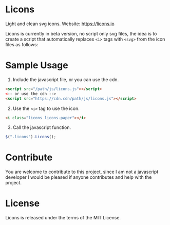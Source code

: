 # Licons
Light and clean svg icons.
Website: https://licons.io

Licons is currently in beta version, no script only svg files, the idea is to create a script that automatically replaces `<i>` tags with `<svg>` from the icon files as follows:

# Sample Usage
1. Include the javascript file, or you can use the cdn.

```html
<script src="/path/js/licons.js"></script>
<-- or use the cdn -->
<script src="https://cdn.cdn/path/js/licons.js"></script>
```

2. Use the `<i>` tag to use the icon.

```html
<i class="licons licons-paper"></i>
```

3. Call the javascript function.

```javascript
$(".licons").Licons();
```

# Contribute
You are welcome to contribute to this project, since I am not a javascript developer I would be pleased if anyone contributes and help with the project.

# License
Licons is released under the terms of the MIT License.
